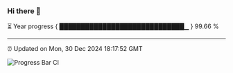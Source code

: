 ### Hi there 👋

⏳ Year progress { █████████████████████████████▁ } 99.66 %

---

⏰ Updated on Mon, 30 Dec 2024 18:17:52 GMT

![Progress Bar CI](https://github.com/liununu/liununu/workflows/Progress%20Bar%20CI/badge.svg)

